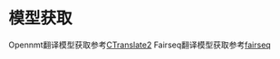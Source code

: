 # 模型获取
Opennmt翻译模型获取参考[CTranslate2](https://github.com/OpenNMT/CTranslate2)
Fairseq翻译模型获取参考[fairseq](https://fairseq.readthedocs.io/en/latest/)
